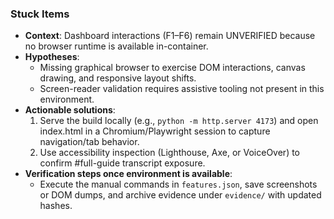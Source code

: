 ### Stuck Items
- **Context**: Dashboard interactions (F1–F6) remain UNVERIFIED because no browser runtime is available in-container.
- **Hypotheses**:
  - Missing graphical browser to exercise DOM interactions, canvas drawing, and responsive layout shifts.
  - Screen-reader validation requires assistive tooling not present in this environment.
- **Actionable solutions**:
  1. Serve the build locally (e.g., `python -m http.server 4173`) and open index.html in a Chromium/Playwright session to capture navigation/tab behavior.
  2. Use accessibility inspection (Lighthouse, Axe, or VoiceOver) to confirm #full-guide transcript exposure.
- **Verification steps once environment is available**:
  - Execute the manual commands in `features.json`, save screenshots or DOM dumps, and archive evidence under `evidence/` with updated hashes.
